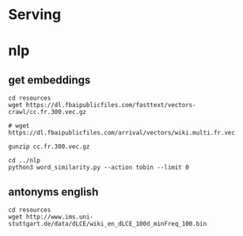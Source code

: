 # Serving

# nlp

## get embeddings

```
cd resources
wget https://dl.fbaipublicfiles.com/fasttext/vectors-crawl/cc.fr.300.vec.gz

# wget https://dl.fbaipublicfiles.com/arrival/vectors/wiki.multi.fr.vec

gunzip cc.fr.300.vec.gz

cd ../nlp
python3 word_similarity.py --action tobin --limit 0
```


## antonyms english

```
cd resources
wget http://www.ims.uni-stuttgart.de/data/dLCE/wiki_en_dLCE_100d_minFreq_100.bin
```
